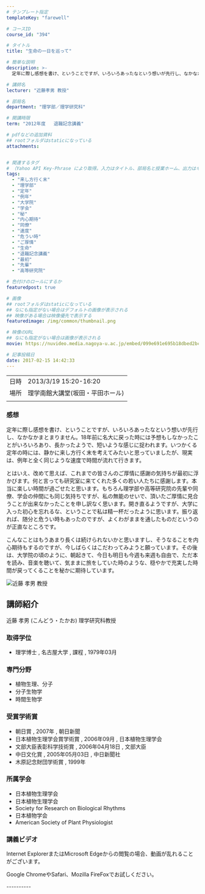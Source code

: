 ```yaml
---
# テンプレート指定
templateKey: "farewell"

# コースID
course_id: "394"

# タイトル
title: "生命の一日を巡って"

# 簡単な説明
description: >-
  定年に際し感想を書け、ということですが、いろいろあったなという想いが先行し、なかなかまとまりません。18年前に名大に戻った時には予想もしなかったことがいろいろあり、長かったようで、短いような感じに捉われます。いつかくる定年の時には、静かに来し方行く末を考えてみたいと思っていましたが、現実は、例年と全く同じような速度で時間が流れて行きます。 とはいえ、改めて思えば、これまでの皆さんのご厚情に ....

# 講師名
lecturer: "近藤孝男 教授"

# 部局名
department: "理学部／理学研究科"

# 開講時限
term: "2012年度	退職記念講義"

# pdfなどの追加資料
## rootフォルダはstaticになっている
attachments:


# 関連するタグ
# （Yahoo API Key-Phrase により取得。入力はタイトル、部局名と授業ホーム、出力はキーフレーズ（tags））
tags:
  - "来し方行く末"
  - "理学部"
  - "定年"
  - "例年"
  - "大学院"
  - "学会"
  - "秘"
  - "内心期待"
  - "同僚"
  - "速度"
  - "危うい時"
  - "ご厚情"
  - "生命"
  - "退職記念講義"
  - "最初"
  - "先輩"
  - "高等研究院"

# 色付けのロールにするか
featuredpost: true

# 画像
## rootフォルダはstaticになっている
## なにも指定がない場合はデフォルトの画像が表示される
## 映像がある場合は映像優先で表示する
featuredimage: /img/common/thumbnail.png

# 映像のURL
## なにも指定がない場合は画像が表示される
movie: https://nuvideo.media.nagoya-u.ac.jp/embed/099e691e695b18dbed2bc5252c9bff1d7ad9f555

# 記事投稿日
date: 2017-02-15 14:42:33
---
```


|   |   |
|---|---|
| 日時 | 2013/3/19  15:20-16:20 |
| 場所 | 理学南館大講堂(坂田・平田ホール) |
|   |   |


### 感想

定年に際し感想を書け、ということですが、いろいろあったなという想いが先行し、なかなかまとまりません。18年前に名大に戻った時には予想もしなかったことがいろいろあり、長かったようで、短いような感じに捉われます。いつかくる定年の時には、静かに来し方行く末を考えてみたいと思っていましたが、現実は、例年と全く同じような速度で時間が流れて行きます。 

とはいえ、改めて思えば、これまでの皆さんのご厚情に感謝の気持ちが最初に浮かびます。何と言っても研究室に来てくれた多くの若い人たちに感謝します。本当に楽しい時間が過ごせたと思います。もちろん理学部や高等研究院の先輩や同僚、学会の仲間にも同じ気持ちですが、私の無能のせいで、頂いたご厚情に見合うことが出来なかったことを申し訳なく思います。開き直るようですが、大学に入った初心を忘れるな、ということで私は精一杯だったように思います。振り返れば、随分と危うい時もあったのですが、よくわがままを通したものだというのが正直なところです。 

こんなことはもうあまり長くは続けられないかと思いますし、そうなることを内心期待もするのですが、今しばらくはこだわってみようと願っています。その後は、大学院の頃のように、朝起きて、今日も明日も今週も来週も自由で、ただ本を読み、音楽を聴いて、気ままに旅をしていた時のような、穏やかで充実した時間が戻ってくることを秘かに期待しています。


![近藤 孝男 教授](https://ocw.nagoya-u.jp/files/394/s_H24kondo_facephoto.jpg)  

## 講師紹介

近藤 孝男 (こんどう・たかお) 理学研究科教授 

### 取得学位

  * 理学博士 , 名古屋大学 , 課程 , 1979年03月

### 専門分野

  * 植物生理、分子
  * 分子生物学
  * 時間生物学

### 受賞学術賞

  * 朝日賞 , 2007年 , 朝日新聞
  * 日本植物生理学会賞学術賞 , 2006年09月 , 日本植物生理学会
  * 文部大臣表彰科学技術賞 , 2006年04月18日 , 文部大臣
  * 中日文化賞 , 2005年05月03日 , 中日新聞社
  * 木原記念財団学術賞 , 1999年

### 所属学会

  * 日本植物生理学会
  * 日本植物生理学会
  * Society for Research on Biological Rhythms
  * 日本植物学会
  * American Society of Plant Physiologist


### 講義ビデオ




Internet ExplorerまたはMicrosoft Edgeからの閲覧の場合、動画が乱れることがございます。

Google ChromeやSafari、Mozilla FireFoxでお試しください。


-----                                                                                                                                                                                                                                                                                                                                                                                                                                                                                                                                                                                                                                                                                                                                                                                                                                                                                                                                                                                                                                                                                                                                                                                                                                                                                                                                                                                                                                                                                                                                                                                                                                                                                                                                                                                                                                                                                                                                                                  -----